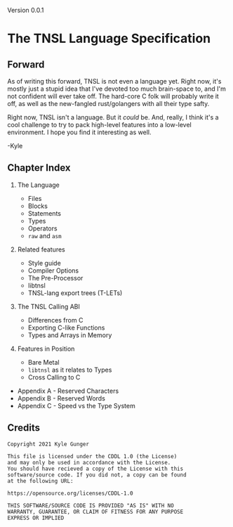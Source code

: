 Version 0.0.1
# The TNSL Language Specification

## Forward

As of writing this forward, TNSL is not even a language yet.  Right now, it's mostly just a stupid idea that I've devoted too much brain-space to, and I'm not confident will ever take off.  The hard-core C folk will probably write it off, as well as the new-fangled rust/golangers with all their type safty.

Right now, TNSL isn't a language.  But it *could* be.  And, really, I think it's a cool challenge to try to pack high-level features into a low-level environment.  I hope you find it interesting as well.

-Kyle

## Chapter Index

1. The Language

	- Files
	- Blocks
	- Statements
	- Types
	- Operators
	- `raw` and `asm`

2. Related features

	- Style guide
	- Compiler Options
	- The Pre-Processor
	- libtnsl
	- TNSL-lang export trees (T-LETs)

3. The TNSL Calling ABI

	- Differences from C
	- Exporting C-like Functions
	- Types and Arrays in Memory

4. Features in Position

	- Bare Metal
	- `libtnsl` as it relates to Types
	- Cross Calling to C

- Appendix A - Reserved Characters
- Appendix B - Reserved Words
- Appendix C - Speed vs the Type System

## Credits

	Copyright 2021 Kyle Gunger

	This file is licensed under the CDDL 1.0 (the License)
	and may only be used in accordance with the License.
	You should have recieved a copy of the License with this
	software/source code. If you did not, a copy can be found
	at the following URL:

	https://opensource.org/licenses/CDDL-1.0

	THIS SOFTWARE/SOURCE CODE IS PROVIDED "AS IS" WITH NO
	WARRANTY, GUARANTEE, OR CLAIM OF FITNESS FOR ANY PURPOSE
	EXPRESS OR IMPLIED